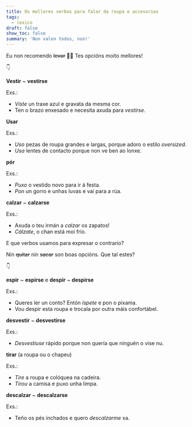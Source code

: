 ```yaml
---
title: Os mellores verbos para falar da roupa e accesorios
tags:
  - lexico
draft: false
show_toc: false
summary: 'Non valen todos, non!'
---
```

Eu non recomendo ~~levar~~ 🙅‍♀ Tes opcións moito mellores!

<e-moji> 👇 </e-moji>

<article>

**Vestir** ~ **vestirse**

Exs.:
- *Viste* un traxe azul e gravata da mesma cor.
- Ten o brazo enxesado e necesita axuda para *vestirse*. 

</article>

<article> 

**Usar**

Exs.:
- *Uso* pezas de roupa grandes e largas, porque adoro o estilo *oversized.*
- *Usa* lentes de contacto porque non ve ben ao lonxe. 

</article>

<article> 
  
**pór**

Exs.:
- *Puxo* o vestido novo para ir á festa.
- *Pon* un gorro e unhas luvas e vai para a rúa.

</article>

<article> 
  
**calzar** ~ **calzarse**

Exs.:
- Axuda o teu irmán a *calzar* os zapatos!
- *Cálzate*, o chan está moi frío.

</article>

E que verbos usamos para expresar o contrario? 

Nin ~~quitar~~ nin ~~sacar~~ son boas opcións. Que tal estes?

<e-moji> 👇 </e-moji>

<article> 
  
**espir** ~ **espirse** e **despir** ~ **despirse**

Exs.:
- Queres ler un conto? Entón *íspete* e pon o pixama.
- Vou despir esta roupa e trocala por outra máis confortábel.

</article>

<article> 
  
**desvestir** ~ **desvestirse**

Exs.:
- *Desvestiuse* rápido porque non quería que ninguén o vise nu. 

</article>

<article> 
  
**tirar** (a roupa ou o chapeu)

Exs.:
- *Tire* a roupa e colóquea na cadeira.
- *Tirou* a camisa e puxo unha limpa.

</article>

<article> 

**descalzar** ~ **descalzarse**

Exs.:
- Teño os pés inchados e quero *descalzarme* xa.

</article>
